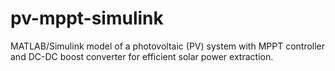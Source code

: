 # pv-mppt-simulink
MATLAB/Simulink model of a photovoltaic (PV) system with MPPT controller and DC-DC boost converter for efficient solar power extraction.
